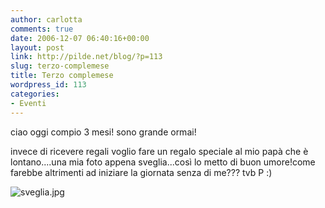 ```yaml
---
author: carlotta
comments: true
date: 2006-12-07 06:40:16+00:00
layout: post
link: http://pilde.net/blog/?p=113
slug: terzo-complemese
title: Terzo complemese
wordpress_id: 113
categories:
- Eventi
---
```


ciao oggi compio 3 mesi! sono grande ormai!

invece di ricevere regali voglio fare un regalo speciale al mio papà che è lontano....una mia foto appena sveglia...così lo metto di buon umore!come farebbe altrimenti ad iniziare la giornata senza di me??? tvb P :)




![sveglia.jpg](http://pilde.net/blog/wp-content/uploads/2006/12/sveglia.jpg)



